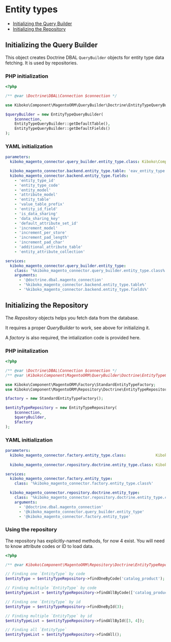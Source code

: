 # Entity types

* [Initializing the Query Builder](#initializing-the-query-builder)
* [Initializing the Repository](#initializing-the-repository)

## Initializing the Query Builder

This object creates Doctrine DBAL `QueryBuilder` objects for entity type data fetching. It is used by repositories.

### PHP initialization

```php
<?php

/** @var \Doctrine\DBAL\Connection $connection */

use Kiboko\Component\MagentoORM\QueryBuilder\Doctrine\EntityTypeQueryBuilder;

$queryBuilder = new EntityTypeQueryBuilder(
    $connection,
    EntityTypeQueryBuilder::getDefaultTable(),
    EntityTypeQueryBuilder::getDefaultFields()
);
```

### YAML initialization

```yaml
parameters:
  kiboko_magento_connector.query_builder.entity_type.class: Kiboko\Component\MagentoORM\QueryBuilder\Doctrine\EntityTypeQueryBuilder

  kiboko_magento_connector.backend.entity_type.table: 'eav_entity_type'
  kiboko_magento_connector.backend.entity_type.fields:
    - 'entity_type_id'
    - 'entity_type_code'
    - 'entity_model'
    - 'attribute_model'
    - 'entity_table'
    - 'value_table_prefix'
    - 'entity_id_field'
    - 'is_data_sharing'
    - 'data_sharing_key'
    - 'default_attribute_set_id'
    - 'increment_model'
    - 'increment_per_store'
    - 'increment_pad_length'
    - 'increment_pad_char'
    - 'additional_attribute_table'
    - 'entity_attribute_collection'

services:
  kiboko_magento_connector.query_builder.entity_type:
    class: '%kiboko_magento_connector.query_builder.entity_type.class%'
    arguments:
      - '@doctrine.dbal.magento_connection'
      - '%kiboko_magento_connector.backend.entity_type.table%'
      - '%kiboko_magento_connector.backend.entity_type.fields%'
```

## Initializing the Repository

The *Repository* objects helps you fetch data from the database.

It requires a proper *QueryBuilder* to work, see above for initializing it.

A *factory* is also required, the intialization code is provided here.

### PHP iniitalization

```php
<?php

/** @var \Doctrine\DBAL\Connection $connection */
/** @var \Kiboko\Component\MagentoORM\QueryBuilder\Doctrine\EntityTypeQueryBuilderInterface $queryBuilder */

use Kiboko\Component\MagentoORM\Factory\StandardEntityTypeFactory;
use Kiboko\Component\MagentoORM\Repository\Doctrine\EntityTypeRepository;

$factory = new StandardEntityTypeFactory();

$entityTypeRepository = new EntityTypeRepository(
    $connection,
    $queryBuilder,
    $factory
);
```

### YAML initialization

```yaml
parameters:
  kiboko_magento_connector.factory.entity_type.class:             Kiboko\Component\MagentoORM\Factory\StandardEntityTypeFactory
  
  kiboko_magento_connector.repository.doctrine.entity_type.class: Kiboko\Component\MagentoORM\Repository\Doctrine\EntityTypeRepository

services:
  kiboko_magento_connector.factory.entity_type:
    class: '%kiboko_magento_connector.factory.entity_type.class%'

  kiboko_magento_connector.repository.doctrine.entity_type:
    class: '%kiboko_magento_connector.repository.doctrine.entity_type.class%'
    arguments:
      - '@doctrine.dbal.magento_connection'
      - '@kiboko_magento_connector.query_builder.entity_type'
      - '@kiboko_magento_connector.factory.entity_type'
```

### Using the repository

The repository has explicitly-named methods, for now 4 exist. You will need to know attribute codes or ID to load data.

```php
<?php

/** @var Kiboko\Component\MagentoORM\Repository\Doctrine\EntityTypeRepository $entityTypeRepository */

// Finding one `EntityType` by code
$entityType = $entityTypeRepository->findOneByCode('catalog_product');

// Finding multiple `EntityType` by code
$entityTypeList = $entityTypeRepository->findAllByCode(['catalog_product', 'catalog_category']);

// Finding one `EntityType` by id
$entityType = $entityTypeRepository->findOneById(3);

// Finding multiple `EntityType` by id
$entityTypeList = $entityTypeRepository->findAllById([3, 4]);

// Finding all `EntityType`
$entityTypeList = $entityTypeRepository->findAll();
```
